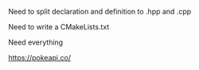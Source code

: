 Need to split declaration and definition to .hpp and .cpp

Need to write a CMakeLists.txt

Need everything

https://pokeapi.co/
